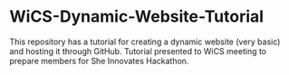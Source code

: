 # WiCS-Dynamic-Website-Tutorial
This repository has a tutorial for creating a dynamic website (very basic) and hosting it through GitHub. Tutorial presented to WiCS meeting to prepare members for She Innovates Hackathon.
